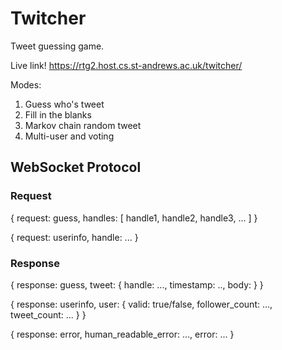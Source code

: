 # Twitcher
Tweet guessing game.

Live link! https://rtg2.host.cs.st-andrews.ac.uk/twitcher/

Modes:
  1. Guess who's tweet
  2. Fill in the blanks
  3. Markov chain random tweet
  4. Multi-user and voting

## WebSocket Protocol

### Request

{
  request: guess,
  handles: [
    handle1,
    handle2,
    handle3,
    ...
  ]
}

{
  request: userinfo,
  handle: ...
}

### Response

{
  response: guess,
  tweet: {
    handle: ...,
    timestamp: ..,
    body:
   }
}


{
  response: userinfo,
  user: {
    valid: true/false,
    follower_count: ...,
    tweet_count: ...
   }
}

{
  response: error,
  human_readable_error: ...,
  error: ...
}

